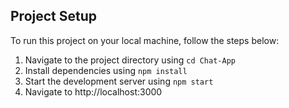 
## Project Setup
To run this project on your local machine, follow the steps below:

 
1. Navigate to the project directory using `cd Chat-App`
2. Install dependencies using `npm install`
3. Start the development server using `npm start`
4. Navigate to http://localhost:3000
